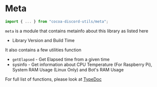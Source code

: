 # Meta

```ts
import { ... } from "cocoa-discord-utils/meta";
```

`meta` is a module that contains metainfo about this library as listed here

- Library Version and Build Time

It also contains a few utilities function

- `getElapsed` - Get Elapsed time from a given time
- sysinfo - Get information about CPU Temperature (For Raspberry Pi),
  System RAM Usage (Linux Only) and Bot's RAM Usage

For full list of functions, please look at [TypeDoc](/typedoc/)

